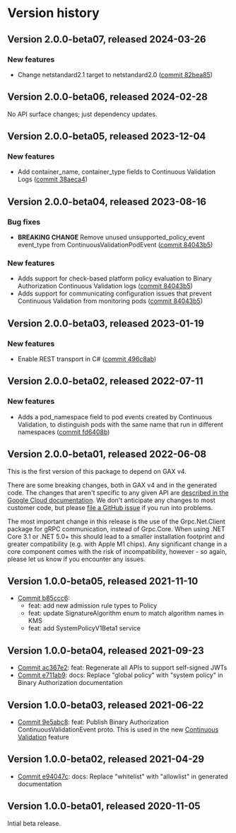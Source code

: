 # Version history

## Version 2.0.0-beta07, released 2024-03-26

### New features

- Change netstandard2.1 target to netstandard2.0 ([commit 82bea85](https://github.com/googleapis/google-cloud-dotnet/commit/82bea850661975b9750ac30753528cc9d2e05240))

## Version 2.0.0-beta06, released 2024-02-28

No API surface changes; just dependency updates.

## Version 2.0.0-beta05, released 2023-12-04

### New features

- Add container_name, container_type fields to Continuous Validation Logs ([commit 38aeca4](https://github.com/googleapis/google-cloud-dotnet/commit/38aeca45b2cfd63ffb1dff7af40b36b324334ebe))

## Version 2.0.0-beta04, released 2023-08-16

### Bug fixes

- **BREAKING CHANGE** Remove unused unsupported_policy_event event_type from ContinuousValidationPodEvent ([commit 84043b5](https://github.com/googleapis/google-cloud-dotnet/commit/84043b5f6a260678e2c3fdb6dde2ac56ba64b81b))

### New features

- Adds support for check-based platform policy evaluation to Binary Authorization Continuous Validation logs ([commit 84043b5](https://github.com/googleapis/google-cloud-dotnet/commit/84043b5f6a260678e2c3fdb6dde2ac56ba64b81b))
- Adds support for communicating configuration issues that prevent Continuous Validation from monitoring pods ([commit 84043b5](https://github.com/googleapis/google-cloud-dotnet/commit/84043b5f6a260678e2c3fdb6dde2ac56ba64b81b))

## Version 2.0.0-beta03, released 2023-01-19

### New features

- Enable REST transport in C# ([commit 496c8ab](https://github.com/googleapis/google-cloud-dotnet/commit/496c8abe53e80646e5dd5a6d4a2231b11b36969a))

## Version 2.0.0-beta02, released 2022-07-11

### New features

- Adds a pod_namespace field to pod events created by Continuous Validation, to distinguish pods with the same name that run in different namespaces ([commit fd6408b](https://github.com/googleapis/google-cloud-dotnet/commit/fd6408b674f330694f87d105a233c5ddf5e508d8))

## Version 2.0.0-beta01, released 2022-06-08

This is the first version of this package to depend on GAX v4.

There are some breaking changes, both in GAX v4 and in the generated
code. The changes that aren't specific to any given API are [described in the Google Cloud
documentation](https://cloud.google.com/dotnet/docs/reference/help/breaking-gax4).
We don't anticipate any changes to most customer code, but please [file a
GitHub issue](https://github.com/googleapis/google-cloud-dotnet/issues/new/choose)
if you run into problems.

The most important change in this release is the use of the Grpc.Net.Client package
for gRPC communication, instead of Grpc.Core. When using .NET Core 3.1 or .NET 5.0+
this should lead to a smaller installation footprint and greater compatibility (e.g.
with Apple M1 chips). Any significant change in a core component comes with the risk
of incompatibility, however - so again, please let us know if you encounter any
issues.
## Version 1.0.0-beta05, released 2021-11-10

- [Commit b85ccc6](https://github.com/googleapis/google-cloud-dotnet/commit/b85ccc6):
  - feat: add new admission rule types to Policy
  - feat: update SignatureAlgorithm enum to match algorithm names in KMS
  - feat: add SystemPolicyV1Beta1 service

## Version 1.0.0-beta04, released 2021-09-23

- [Commit ac367e2](https://github.com/googleapis/google-cloud-dotnet/commit/ac367e2): feat: Regenerate all APIs to support self-signed JWTs
- [Commit e711ab9](https://github.com/googleapis/google-cloud-dotnet/commit/e711ab9): docs: Replace "global policy" with "system policy" in Binary Authorization documentation

## Version 1.0.0-beta03, released 2021-06-22

- [Commit 9e5abc8](https://github.com/googleapis/google-cloud-dotnet/commit/9e5abc8): feat: Publish Binary Authorization ContinuousValidationEvent proto. This is used in the new [Continuous Validation](https://cloud.google.com/binary-authorization/docs/overview-cv) feature

## Version 1.0.0-beta02, released 2021-04-29

- [Commit e94047c](https://github.com/googleapis/google-cloud-dotnet/commit/e94047c): docs: Replace "whitelist" with "allowlist" in generated documentation

## Version 1.0.0-beta01, released 2020-11-05

Intial beta release.


